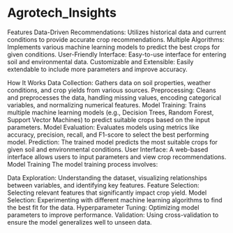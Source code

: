 # Agrotech_Insights
Features
Data-Driven Recommendations: Utilizes historical data and current conditions to provide accurate crop recommendations.
Multiple Algorithms: Implements various machine learning models to predict the best crops for given conditions.
User-Friendly Interface: Easy-to-use interface for entering soil and environmental data.
Customizable and Extensible: Easily extendable to include more parameters and improve accuracy.

How It Works
Data Collection: Gathers data on soil properties, weather conditions, and crop yields from various sources.
Preprocessing: Cleans and preprocesses the data, handling missing values, encoding categorical variables, and normalizing numerical features.
Model Training: Trains multiple machine learning models (e.g., Decision Trees, Random Forest, Support Vector Machines) to predict suitable crops based on the input parameters.
Model Evaluation: Evaluates models using metrics like accuracy, precision, recall, and F1-score to select the best performing model.
Prediction: The trained model predicts the most suitable crops for given soil and environmental conditions.
User Interface: A web-based interface allows users to input parameters and view crop recommendations.
Model Training
The model training process involves:

Data Exploration: Understanding the dataset, visualizing relationships between variables, and identifying key features.
Feature Selection: Selecting relevant features that significantly impact crop yield.
Model Selection: Experimenting with different machine learning algorithms to find the best fit for the data.
Hyperparameter Tuning: Optimizing model parameters to improve performance.
Validation: Using cross-validation to ensure the model generalizes well to unseen data.
